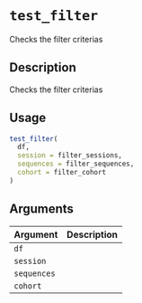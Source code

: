 # `test_filter`

Checks the filter criterias


## Description

Checks the filter criterias


## Usage

```r
test_filter(
  df,
  session = filter_sessions,
  sequences = filter_sequences,
  cohort = filter_cohort
)
```


## Arguments

Argument      |Description
------------- |----------------
`df`     |     
`session`     |     
`sequences`     |     
`cohort`     |     


